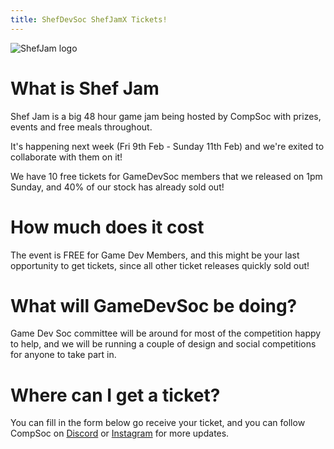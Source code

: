 ```yaml
---
title: ShefDevSoc ShefJamX Tickets!
---
```

![ShefJam logo](https://shefgamedevsoc.github.io/loom/resources/images/A012.jpg)

# What is Shef Jam
 Shef Jam is a big 48 hour game jam being hosted by CompSoc with prizes, events and free meals throughout.

It's happening next week (Fri 9th Feb - Sunday 11th Feb) and we're exited to collaborate with them on it!

We have 10 free tickets for GameDevSoc members that we released on 1pm Sunday, and 40% of our stock has already sold out!

# How much does it cost
The event is FREE for Game Dev Members, and this might be your last opportunity to get tickets, since all other ticket releases quickly sold out!

# What will GameDevSoc be doing?
Game Dev Soc committee will be around for most of the competition happy to help, and we will be running a couple of design and social competitions for anyone to take part in.

# Where can I get a ticket?
You can fill in the form below go receive your ticket, and you can follow CompSoc on [Discord](https://discord.gg/k3rBKte) or [Instagram](https://instagram.com/shefcompsoc) for more updates. 